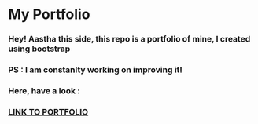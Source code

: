 # My Portfolio
### Hey! Aastha this side, this repo is a portfolio of mine, I created using bootstrap
### PS : I am constanlty working on improving it!

### Here, have a look :
### <a href="https://aastha-chauhan-gits.github.io/" target="_blank">LINK TO PORTFOLIO</a>
